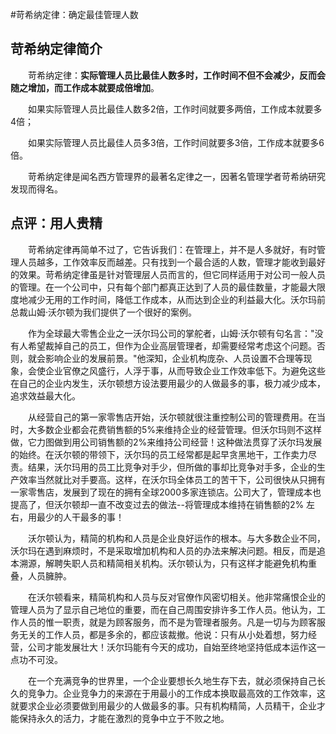 #苛希纳定律：确定最佳管理人数

## 苛希纳定律简介

　　苛希纳定律：**实际管理人员比最佳人数多时，工作时间不但不会减少，反而会随之增加，而工作成本就要成倍增加**。

　　如果实际管理人员比最佳人数多2倍，工作时间就要多两倍，工作成本就要多4倍；

　　如果实际管理人员比最佳人员多3倍，工作时间就要多3倍，工作成本就要多6倍。

　　苛希纳定律是闻名西方管理界的最著名定律之一，因著名管理学者苛希纳研究发现而得名。

## 点评：用人贵精

　　苛希纳定律再简单不过了，它告诉我们：在管理上，并不是人多就好，有时管理人员越多，工作效率反而越差。只有找到一个最合适的人数，管理才能收到最好的效果。苛希纳定律虽是针对管理层人员而言的，但它同样适用于对公司一般人员的管理。在一个公司中，只有每个部门都真正达到了人员的最佳数量，才能最大限度地减少无用的工作时间，降低工作成本，从而达到企业的利益最大化。沃尔玛前总裁山姆·沃尔顿为我们提供了一个很好的案例。

　　作为全球最大零售企业之一沃尔玛公司的掌舵者，山姆·沃尔顿有句名言："没有人希望裁掉自己的员工，但作为企业高层管理者，却需要经常考虑这个问题。否则，就会影响企业的发展前景。"他深知，企业机构庞杂、人员设置不合理等现象，会使企业官僚之风盛行，人浮于事，从而导致企业工作效率低下。为避免这些在自己的企业内发生，沃尔顿想方设法要用最少的人做最多的事，极力减少成本，追求效益最大化。

　　从经营自己的第一家零售店开始，沃尔顿就很注重控制公司的管理费用。在当时，大多数企业都会花费销售额的5%来维持企业的经营管理。但沃尔玛则不这样做，它力图做到用公司销售额的2%来维持公司经营！这种做法贯穿了沃尔玛发展的始终。在沃尔顿的带领下，沃尔玛的员工经常都是起早贪黑地干，工作卖力尽责。结果，沃尔玛用的员工比竞争对手少，但所做的事却比竞争对手多，企业的生产效率当然就比对手要高。这样，在沃尔玛全体员工的苦干下，公司很快从只拥有一家零售店，发展到了现在的拥有全球2000多家连锁店。公司大了，管理成本也提高了，但沃尔顿却一直不改变过去的做法--将管理成本维持在销售额的2% 左右，用最少的人干最多的事！

　　沃尔顿认为，精简的机构和人员是企业良好运作的根本。与大多数企业不同，沃尔玛在遇到麻烦时，不是采取增加机构和人员的办法来解决问题。相反，而是追本溯源，解聘失职人员和精简相关机构。沃尔顿认为，只有这样才能避免机构重叠，人员臃肿。

　　在沃尔顿看来，精简机构和人员与反对官僚作风密切相关。他非常痛恨企业的管理人员为了显示自己地位的重要，而在自己周围安排许多工作人员。他认为，工作人员的惟一职责，就是为顾客服务，而不是为管理者服务。凡是一切与为顾客服务无关的工作人员，都是多余的，都应该裁撤。他说：只有从小处着想，努力经营，公司才能发展壮大！沃尔玛能有今天的成功，自始至终地坚持低成本运作这一点功不可没。

　　在一个充满竞争的世界里，一个企业要想长久地生存下去，就必须保持自己长久的竞争力。企业竞争力的来源在于用最小的工作成本换取最高效的工作效率，这就要求企业必须要做到用最少的人做最多的事。只有机构精简，人员精干，企业才能保持永久的活力，才能在激烈的竞争中立于不败之地。







